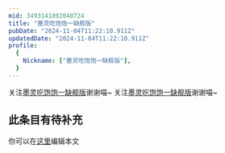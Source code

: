 ```yaml
---
mid: 3493141892040724
title: "墨灵吃饱饱一缺舰版"
pubDate: "2024-11-04T11:22:10.911Z"
updatedDate: "2024-11-04T11:22:10.911Z"
profile:
  {
    Nickname: ["墨灵吃饱饱一缺舰版"],
  }
---
```


关注[墨灵吃饱饱一缺舰版](https://space.bilibili.com/3493141892040724)谢谢喵~ 关注[墨灵吃饱饱一缺舰版](https://space.bilibili.com/3493141892040724)谢谢喵~

## 此条目有待补充
你可以在[这里](https://github.com/Yuhanawa/VTuber.ICU-Content/edit/master/v/墨灵吃饱饱一缺舰版/index.md)编辑本文
